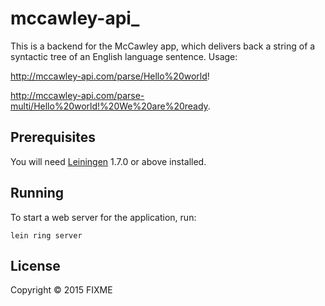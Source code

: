 # mccawley-api_

This is a backend for the McCawley app, which delivers
back a string of a syntactic tree of an English
language sentence.  Usage:

http://mccawley-api.com/parse/Hello%20world!

http://mccawley-api.com/parse-multi/Hello%20world!%20We%20are%20ready.

## Prerequisites

You will need [Leiningen][1] 1.7.0 or above installed.

[1]: https://github.com/technomancy/leiningen

## Running

To start a web server for the application, run:

    lein ring server

## License

Copyright © 2015 FIXME
